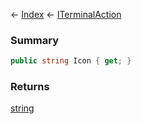 ← [Index](Api-Index) ← [ITerminalAction](Sandbox.ModAPI.Interfaces.ITerminalAction)

### Summary

```csharp
public string Icon { get; }
```

### Returns

[string](https://docs.microsoft.com/en-us/dotnet/api/system.string?view=netframework-4.6)

